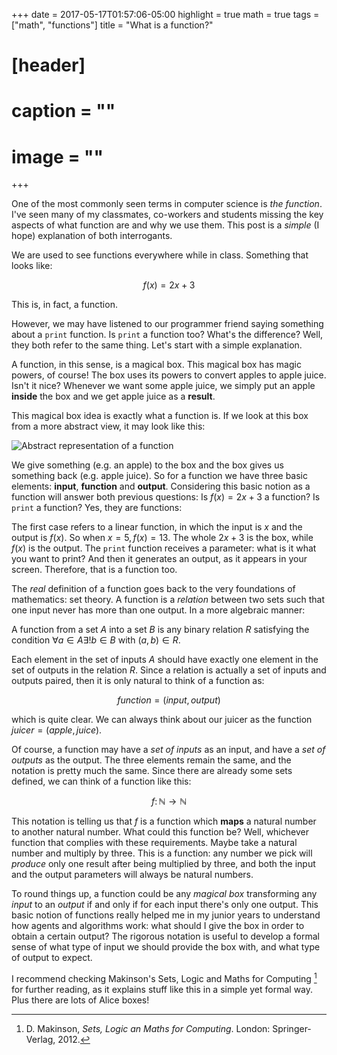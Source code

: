 +++
date = 2017-05-17T01:57:06-05:00
highlight = true
math = true
tags = ["math", "functions"]
title = "What is a function?"

 # [header]
 #   caption = ""
 #   image = ""

+++

One of the most commonly seen terms in computer science is *the function*. I've seen many of my classmates, co-workers and students missing the key aspects of what function are and why we use them. This post is a *simple* (I hope) explanation of both interrogants. <!--more-->

We are used to see functions everywhere while in class. Something that looks like:

$$f(x) = 2x + 3$$

This is, in fact, a function.

However, we may have listened to our programmer friend saying something about a `print` function. Is `print` a function too? What's the difference? Well, they both refer to the same thing. Let's start with a simple explanation.

A function, in this sense, is a magical box. This magical box has magic powers, of course! The box uses its powers to convert apples to apple juice. Isn't it nice? Whenever we want some apple juice, we simply put an apple **inside** the box and we get apple juice as a **result**.

This magical box idea is exactly what a function is. If we look at this box from a more abstract view, it may look like this:

![Abstract representation of a function](/img/function-box.png)

We give something (e.g. an apple) to the box and the box gives us something back (e.g. apple juice). So for a function we have three basic elements: **input**, **function** and **output**. Considering this basic notion as a function will answer both previous questions: Is $f(x) = 2x + 3$ a function? Is `print` a function? Yes, they are functions:

The first case refers to a linear function, in which the input is $x$ and the output is $f(x)$. So when $x = 5, f(x) = 13$. The whole $2x+3$ is the box, while $f(x)$ is the output.
The `print` function receives a parameter: what is it what you want to print? And then it generates an output, as it appears in your screen. Therefore, that is a function too.

The *real* definition of a function goes back to the very foundations of mathematics: set theory. A function is a *relation* between two sets such that one input never has more than one output. In a more algebraic manner:

A function from a set $A$ into a set $B$ is any binary relation $R$ satisfying the condition $\forall a \in A \exists ! b \in B$ with $(a,b) \in R$.

Each element in the set of inputs $A$ should have exactly one element in the set of outputs in the relation $R$.
Since a relation is actually a set of inputs and outputs paired, then it is only natural to think of a function as:

$$ function = (input,output) $$

which is quite clear. We can always think about our juicer as the function $juicer = (apple,\,juice)$.

Of course, a function may have a *set of inputs* as an input, and have a *set of outputs* as the output. The three elements remain the same, and the notation is pretty much the same. Since there are already some sets defined, we can think of a function like this:

$$f \colon \mathbb{N} \to \mathbb{N}$$

This notation is telling us that $f$ is a function which **maps** a natural number to another natural number. What could this function be? Well, whichever function that complies with these requirements. Maybe take a natural number and multiply by three. This is a function: any number we pick will *produce* only one result after being multiplied by three, and both the input and the output parameters will always be natural numbers.

To round things up, a function could be any *magical box* transforming any *input* to an *output* if and only if for each input there's only one output.
This basic notion of functions really helped me in my junior years to understand how agents and algorithms work: what should I give the box in order to obtain a certain output?
The rigorous notation is useful to develop a formal sense of what type of input we should provide the box with, and what type of output to expect.

I recommend checking Makinson's Sets, Logic and Maths for Computing [^1] for further reading, as it explains stuff like this in a simple yet formal way. Plus there are lots of Alice boxes!

[^1]: D. Makinson, *Sets, Logic an Maths for Computing*. London: Springer-Verlag, 2012.